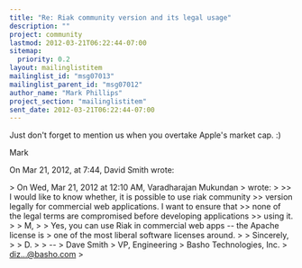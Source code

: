 ```yaml
---
title: "Re: Riak community version and its legal usage"
description: ""
project: community
lastmod: 2012-03-21T06:22:44-07:00
sitemap:
  priority: 0.2
layout: mailinglistitem
mailinglist_id: "msg07013"
mailinglist_parent_id: "msg07012"
author_name: "Mark Phillips"
project_section: "mailinglistitem"
sent_date: 2012-03-21T06:22:44-07:00
---
```



Just don't forget to mention us when you overtake Apple's market cap. :)

Mark


On Mar 21, 2012, at 7:44, David Smith  wrote:

&gt; On Wed, Mar 21, 2012 at 12:10 AM, Varadharajan Mukundan
&gt;  wrote:
&gt; 
&gt;&gt; I would like to know whether, it is possible to use riak community
&gt;&gt; version legally for commercial web applications. I want to ensure that
&gt;&gt; none of the legal terms are compromised before developing applications
&gt;&gt; using it.
&gt; 
&gt; M,
&gt; 
&gt; Yes, you can use Riak in commercial web apps -- the Apache license is
&gt; one of the most liberal software licenses around.
&gt; 
&gt; Sincerely,
&gt; 
&gt; D.
&gt; 
&gt; -- 
&gt; Dave Smith
&gt; VP, Engineering
&gt; Basho Technologies, Inc.
&gt; diz...@basho.com
&gt; 

